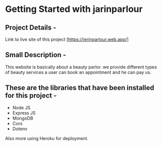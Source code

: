# Getting Started with jarinparlour

## Project Details -
Link to live site of this project [https://jerinparlour.web.app/]

## Small Description -
<p>
This website is basically about a beauty parlor. we provide different types of beauty services a user can book an appointment and he can pay us.
</p>

## These are the libraries that have been installed for this project -
<ul>
    <li>Node JS</li>
    <li>Express JS</li>
    <li>MongoDB</li>
    <li>Cors</li>
    <li>Dotenv</li>
</ul>

Also more using Heroku for deployment.